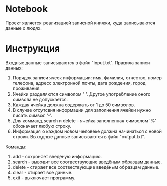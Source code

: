 # Notebook
Проект является реализацией записной книжки, куда записываются данные о людях.
# Инструкция
Входные данные записываются в файл "input.txt". Правила записи данных:
  1) Порядок записи ячеек информации: имя, фамилия, отчество, номер телефона, адресс электронной почты, дата рождения, город проживания.
  2) Ячейки разделяются символом ' '. Другое употребление оного символа не допускается.
  3) Каждая ячейка должна содержать от 1 до 50 символов.
  4) В случае отсутсвия информации для заполнения ячейки нужно писать символ '-'.
  5) Для комманд search и delete - ячейка заполненная символом '%' обозначает любую строку.
  6) Информация о каждом новом человеке должна начинаться с новой строки.
Выходные данные записываются в файл "output.txt".

Команды:
  1) add - сохроняет введёную информацию.
  2) search - выводит все соотвествующие введёным образцам данные.
  3) delete - стирает все соотвествующие введёным образцам данные.
  4) clear - стирает все данные.
  5) exit - выключает программу.
